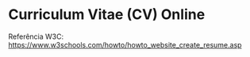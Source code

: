 # Curriculum Vitae (CV) Online 

Referência W3C: https://www.w3schools.com/howto/howto_website_create_resume.asp
